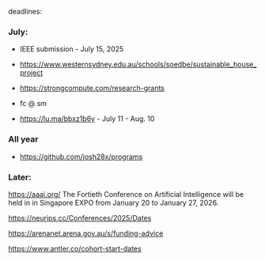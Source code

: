 deadlines:

### July:
- IEEE submission - July 15, 2025 

- https://www.westernsydney.edu.au/schools/soedbe/sustainable_house_project 

- https://strongcompute.com/research-grants 

- fc @ sm

- https://lu.ma/bbxz1b6y - July 11 - Aug. 10


### All year

- https://github.com/josh28x/programs



### Later: 

https://aaai.org/ The Fortieth Conference on Artificial Intelligence will be held in in Singapore EXPO from January 20 to January 27, 2026.


https://neurips.cc/Conferences/2025/Dates



https://arenanet.arena.gov.au/s/funding-advice


https://www.antler.co/cohort-start-dates





